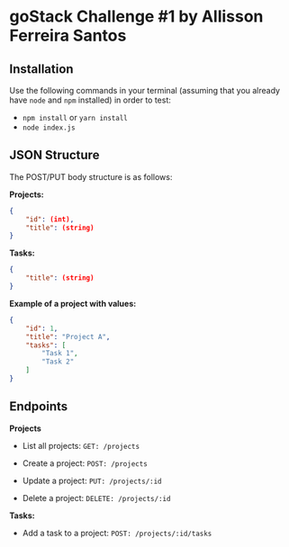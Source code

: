 # goStack Challenge #1 by Allisson Ferreira Santos

## Installation
Use the following commands in your terminal (assuming that you already have `node` and `npm` installed) in order to test:
- `npm install` or `yarn install`
- `node index.js`

## JSON Structure
The POST/PUT body structure is as follows:

**Projects:**
```json
{
	"id": (int),
	"title": (string)
}
```

**Tasks:**
```json
{
	"title": (string)
}
```

**Example of a project with values:**

```json
{
	"id": 1,
	"title": "Project A",
	"tasks": [
		"Task 1",
		"Task 2"
	]
}
```

## Endpoints

**Projects**

- List all projects:
`GET: /projects`

- Create a project:
`POST: /projects`

- Update a project:
`PUT: /projects/:id`

- Delete a project:
`DELETE: /projects/:id`

**Tasks:**

- Add a task to a project:
`POST: /projects/:id/tasks`